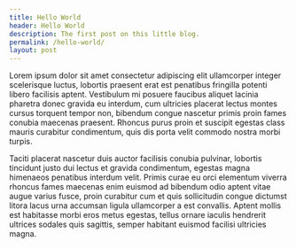 ```yaml
---
title: Hello World
header: Hello World
description: The first post on this little blog.
permalink: /hello-world/
layout: post
---
```


Lorem ipsum dolor sit amet consectetur adipiscing elit ullamcorper integer scelerisque luctus, lobortis praesent erat est penatibus fringilla potenti libero facilisis aptent. Vestibulum mi posuere faucibus aliquet lacinia pharetra donec gravida eu interdum, cum ultricies placerat lectus montes cursus torquent tempor non, bibendum congue nascetur primis proin fames conubia maecenas praesent. Rhoncus purus proin et suscipit egestas class mauris curabitur condimentum, quis dis porta velit commodo nostra morbi turpis.

Taciti placerat nascetur duis auctor facilisis conubia pulvinar, lobortis tincidunt justo dui lectus et gravida condimentum, egestas magna himenaeos penatibus interdum velit. Primis curae eu orci elementum viverra rhoncus fames maecenas enim euismod ad bibendum odio aptent vitae augue varius fusce, proin curabitur cum et quis sollicitudin congue dictumst litora lacus urna accumsan ligula ullamcorper a est convallis. Aptent mollis est habitasse morbi eros metus egestas, tellus ornare iaculis hendrerit ultrices sodales quis sagittis, semper habitant euismod facilisi ultricies magna.
